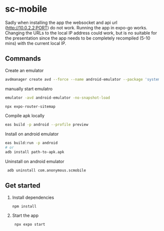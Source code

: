 # sc-mobile
Sadly when installing the app the websocket and api url (http://10.0.2.2:PORT) do not work.
Running the app in expo-go works. 
Changing the URLs to the local IP address could work, but is no suitable for the presentation since the app needs to be completely recompiled (5-10 mins) with the current local IP.

## Commands
Create an emulator

```bash
avdmanager create avd --force --name android-emulator --package 'system-images;android-35;google_apis_playstore_ps16k;x86_64'
```

manually start emulatro
``` bash
emulator -avd android-emulator -no-snapshot-load
```

``` bash
npx expo-router-sitemap
```

Compile apk locally
``` bash
eas build -p android --profile preview
```

Install on android emulator
``` bash
eas build:run -p android
# or 
adb install path-to-apk.apk
```

Uninstall on android emulator
```bash
 adb uninstall com.anonymous.scmobile
```


## Get started

1. Install dependencies

   ```bash
   npm install
   ```

2. Start the app

   ```bash
    npx expo start
   ```
   
   
